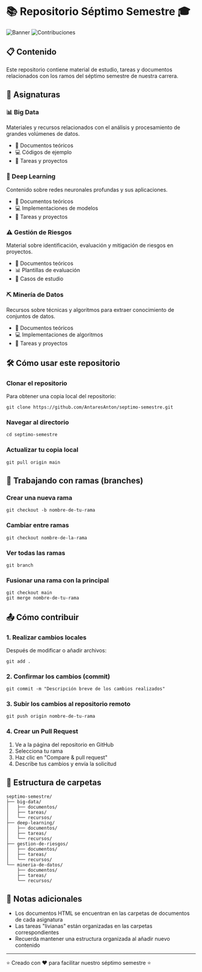 # 📚 Repositorio Séptimo Semestre 🎓

![Banner](https://img.shields.io/badge/Séptimo%20Semestre-2025-blue)
![Contribuciones](https://img.shields.io/badge/Contribuciones-Bienvenidas-brightgreen)

## 📋 Contenido

Este repositorio contiene material de estudio, tareas y documentos relacionados con los ramos del séptimo semestre de nuestra carrera.

## 🧠 Asignaturas

### 📊 Big Data
Materiales y recursos relacionados con el análisis y procesamiento de grandes volúmenes de datos.

- 📝 Documentos teóricos
- 💻 Códigos de ejemplo
- 📑 Tareas y proyectos

### 🤖 Deep Learning
Contenido sobre redes neuronales profundas y sus aplicaciones.

- 📝 Documentos teóricos
- 💻 Implementaciones de modelos
- 📑 Tareas y proyectos

### ⚠️ Gestión de Riesgos
Material sobre identificación, evaluación y mitigación de riesgos en proyectos.

- 📝 Documentos teóricos
- 📊 Plantillas de evaluación
- 📑 Casos de estudio

### ⛏️ Minería de Datos
Recursos sobre técnicas y algoritmos para extraer conocimiento de conjuntos de datos.

- 📝 Documentos teóricos
- 💻 Implementaciones de algoritmos
- 📑 Tareas y proyectos

## 🛠️ Cómo usar este repositorio

### Clonar el repositorio

Para obtener una copia local del repositorio:

```
git clone https://github.com/AntaresAnton/septimo-semestre.git
```

### Navegar al directorio

```
cd septimo-semestre
```

### Actualizar tu copia local

```
git pull origin main
```

## 🌿 Trabajando con ramas (branches)

### Crear una nueva rama

```
git checkout -b nombre-de-tu-rama
```

### Cambiar entre ramas

```
git checkout nombre-de-la-rama
```

### Ver todas las ramas

```
git branch
```

### Fusionar una rama con la principal

```
git checkout main
git merge nombre-de-tu-rama
```

## 📤 Cómo contribuir

### 1. Realizar cambios locales

Después de modificar o añadir archivos:

```
git add .
```

### 2. Confirmar los cambios (commit)

```
git commit -m "Descripción breve de los cambios realizados"
```

### 3. Subir los cambios al repositorio remoto

```
git push origin nombre-de-tu-rama
```

### 4. Crear un Pull Request

1. Ve a la página del repositorio en GitHub
2. Selecciona tu rama
3. Haz clic en "Compare & pull request"
4. Describe tus cambios y envía la solicitud

## 📁 Estructura de carpetas

```
septimo-semestre/
├── big-data/
│   ├── documentos/
│   ├── tareas/
│   └── recursos/
├── deep-learning/
│   ├── documentos/
│   ├── tareas/
│   └── recursos/
├── gestion-de-riesgos/
│   ├── documentos/
│   ├── tareas/
│   └── recursos/
└── mineria-de-datos/
    ├── documentos/
    ├── tareas/
    └── recursos/
```

## 📝 Notas adicionales

- Los documentos HTML se encuentran en las carpetas de documentos de cada asignatura
- Las tareas "livianas" están organizadas en las carpetas correspondientes
- Recuerda mantener una estructura organizada al añadir nuevo contenido

---

⭐ Creado con ❤️ para facilitar nuestro séptimo semestre ⭐
